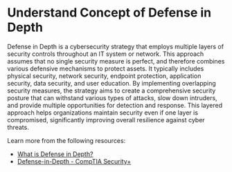 # Understand Concept of Defense in Depth

Defense in Depth is a cybersecurity strategy that employs multiple layers of security controls throughout an IT system or network. This approach assumes that no single security measure is perfect, and therefore combines various defensive mechanisms to protect assets. It typically includes physical security, network security, endpoint protection, application security, data security, and user education. By implementing overlapping security measures, the strategy aims to create a comprehensive security posture that can withstand various types of attacks, slow down intruders, and provide multiple opportunities for detection and response. This layered approach helps organizations maintain security even if one layer is compromised, significantly improving overall resilience against cyber threats.

Learn more from the following resources:

- [What is Defense in Depth?](https://www.fortinet.com/resources/cyberglossary/defense-in-depth)
- [Defense-in-Depth - CompTIA Security+](https://www.youtube.com/watch?v=HLQ4wX8NxQY)